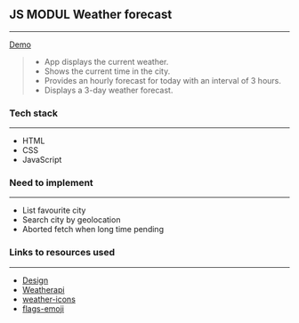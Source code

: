 ## JS MODUL Weather forecast

---

[Demo](https://www.example.com)

> - App displays the current weather.
> - Shows the current time in the city.
> - Provides an hourly forecast for today with an interval of 3 hours.
> - Displays a 3-day weather forecast.

### Tech stack

---

- HTML
- CSS
- JavaScript

### Need to implement

---

- List favourite city
- Search city by geolocation
- Aborted fetch when long time pending

### Links to resources used

---

- [Design](https://www.figma.com/community/file/1279202001478934518/weather-dashboard)
- [Weatherapi](https://www.weatherapi.com/)
- [weather-icons](https://github.com/basmilius/weather-icons)
- [flags-emoji](https://github.com/talkjs/country-flag-emoji-polyfill)
